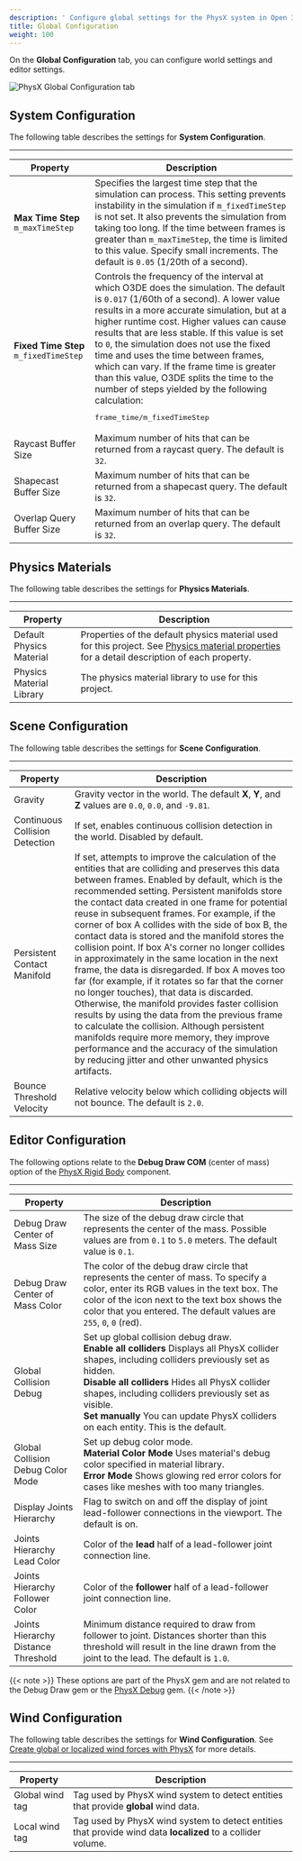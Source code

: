 ```yaml
---
description: ' Configure global settings for the PhysX system in Open 3D Engine. '
title: Global Configuration
weight: 100
---
```


On the **Global Configuration** tab, you can configure world settings and editor settings.

![PhysX Global Configuration tab](/images/user-guide/physx/physx-configuration-1.png)

## System Configuration 

The following table describes the settings for **System Configuration**.

****

| Property | Description |
| --- | --- |
|  **Max Time Step** `m_maxTimeStep`  |  Specifies the largest time step that the simulation can process. This setting prevents instability in the simulation if `m_fixedTimeStep` is not set. It also prevents the simulation from taking too long. If the time between frames is greater than `m_maxTimeStep`, the time is limited to this value. Specify small increments.  The default is `0.05` (1/20th of a second).  |
|  **Fixed Time Step** `m_fixedTimeStep`  |  Controls the frequency of the interval at which O3DE does the simulation. The default is `0.017` (1/60th of a second).    A lower value results in a more accurate simulation, but at a higher runtime cost.   Higher values can cause results that are less stable.   If this value is set to `0`, the simulation does not use the fixed time and uses the time between frames, which can vary.   If the frame time is greater than this value, O3DE splits the time to the number of steps yielded by the following calculation: <pre>frame_time/m_fixedTimeStep</pre>     |
| Raycast Buffer Size |  Maximum number of hits that can be returned from a raycast query.  The default is `32`.  |
| Shapecast Buffer Size |  Maximum number of hits that can be returned from a shapecast query.  The default is `32`.  |
| Overlap Query Buffer Size |  Maximum number of hits that can be returned from an overlap query.  The default is `32`.  |

## Physics Materials 

The following table describes the settings for **Physics Materials**.

****

| Property | Description |
| --- | --- |
| Default Physics Material  |  Properties of the default physics material used for this project. See [Physics material properties](/docs/user-guide/interactivity/physics/nvidia-physx/materials/#physics-material-properties) for a detail description of each property.  |
| Physics Material Library  |  The physics material library to use for this project.  |

## Scene Configuration 

The following table describes the settings for **Scene Configuration**.

****

| Property | Description |
| --- | --- |
| Gravity |  Gravity vector in the world.  The default **X**, **Y**, and **Z** values are `0.0`, `0.0`, and `-9.81`.  |
| Continuous Collision Detection |  If set, enables continuous collision detection in the world.  Disabled by default.  |
| Persistent Contact Manifold |  If set, attempts to improve the calculation of the entities that are colliding and preserves this data between frames.  Enabled by default, which is the recommended setting. Persistent manifolds store the contact data created in one frame for potential reuse in subsequent frames. For example, if the corner of box A collides with the side of box B, the contact data is stored and the manifold stores the collision point. If box A's corner no longer collides in approximately in the same location in the next frame, the data is disregarded. If box A moves too far (for example, if it rotates so far that the corner no longer touches), that data is discarded. Otherwise, the manifold provides faster collision results by using the data from the previous frame to calculate the collision. Although persistent manifolds require more memory, they improve performance and the accuracy of the simulation by reducing jitter and other unwanted physics artifacts.   |
| Bounce Threshold Velocity |  Relative velocity below which colliding objects will not bounce. The default is `2.0`.  |

## Editor Configuration 

The following options relate to the **Debug Draw COM** (center of mass) option of the [PhysX Rigid Body](/docs/user-guide/components/reference/physx/rigid-body-physics/) component.

****

| Property | Description |
| --- | --- |
| Debug Draw Center of Mass Size  |  The size of the debug draw circle that represents the center of the mass. Possible values are from `0.1` to `5.0` meters.  The default value is `0.1`.  |
| Debug Draw Center of Mass Color  |  The color of the debug draw circle that represents the center of mass. To specify a color, enter its RGB values in the text box. The color of the icon next to the text box shows the color that you entered. The default values are `255`, `0`, `0` (red).  |
| Global Collision Debug  |  Set up global collision debug draw.<br />**Enable all colliders** Displays all PhysX collider shapes, including colliders previously set as hidden.<br />**Disable all colliders** Hides all PhysX collider shapes, including colliders previously set as visible.<br />**Set manually** You can update PhysX colliders on each entity. This is the default.  |
| Global Collision Debug Color Mode  | Set up debug color mode.<br />**Material Color Mode** Uses material's debug color specified in material library.<br />**Error Mode** Shows glowing red error colors for cases like meshes with too many triangles.  |
| Display Joints Hierarchy  |  Flag to switch on and off the display of joint lead-follower connections in the viewport. The default is on.  |
| Joints Hierarchy Lead Color  |  Color of the **lead** half of a lead-follower joint connection line.  |
| Joints Hierarchy Follower Color  |  Color of the **follower** half of a lead-follower joint connection line.  |
| Joints Hierarchy Distance Threshold  |  Minimum distance required to draw from follower to joint. Distances shorter than this threshold will result in the line drawn from the joint to the lead. The default is `1.0`.  |

{{< note >}}
These options are part of the PhysX gem and are not related to the Debug Draw gem or the [PhysX Debug](/docs/user-guide/gems/reference/physics/nvidia/physx-debug/) gem.
{{< /note >}}

## Wind Configuration 

The following table describes the settings for **Wind Configuration**. See [Create global or localized wind forces with PhysX](/docs/user-guide/interactivity/physics/nvidia-physx/wind-provider/) for more details.

****

| Property | Description |
| --- | --- |
| Global wind tag  |  Tag used by PhysX wind system to detect entities that provide **global** wind data.  |
| Local wind tag  |  Tag used by PhysX wind system to detect entities that provide wind data **localized** to a collider volume.  |
